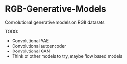 # RGB-Generative-Models
Convolutional generative models on RGB datasets


TODO:
- Convolutional VAE
- Convolutional autoencoder
- Convolutional GAN
- Think of other models to try, maybe flow based models
